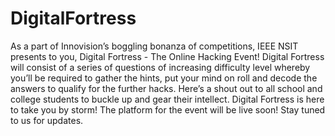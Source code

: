 # DigitalFortress
As a part of Innovision’s boggling bonanza of competitions, IEEE NSIT presents to you, Digital Fortress - The Online Hacking Event!   Digital Fortress will consist of a series of questions of increasing difficulty level whereby you’ll be required to gather the hints, put your mind on roll and decode the answers to qualify for the further hacks.   Here’s a shout out to all school and college students to buckle up and gear their intellect. Digital Fortress is here to take you by storm!   The platform for the event will be live soon! Stay tuned to us for updates.
